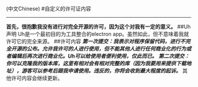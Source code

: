(中文Chinese)
#自定义的许可证内容
<br/><hr/>
**首先，很抱歉我没有进行对完全开源的许可，因为这个对我有一定的意义。**
##Uh声明
Uh是一个最初目的为工具整合的electron app。虽然如此，但不意味着我就许可它的完全来源。
##许可内容
_**第一次提交：我表示对程序保留代码，进行不完全开源的公布。允许我许可的人进行使用，但不能其他人进行任何商业化的行为或者编辑后再次进行商业化。Uh可以给使用者便利使用，仅此而已。**_
_**第二次提交：你可以克隆我的版本库，这里有相对会有相对完整的库（因为我要用来提供下载地址），游客可以参考后跟我申请使用。违反的，你将会收到最大程度的起诉。**_
    其他许可内容会继续更新。
